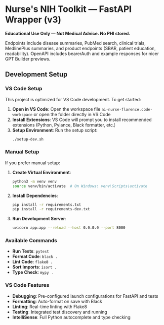 # Nurse's NIH Toolkit — FastAPI Wrapper (v3)

**Educational Use Only — Not Medical Advice. No PHI stored.**

Endpoints include disease summaries, PubMed search, clinical trials, MedlinePlus summaries, and product endpoints (SBAR, patient education, readability). OpenAPI includes bearerAuth and example responses for nicer GPT Builder previews.

## Development Setup

### VS Code Setup
This project is optimized for VS Code development. To get started:

1. **Open in VS Code**: Open the workspace file `ai-nurse-florence.code-workspace` or open the folder directly in VS Code
2. **Install Extensions**: VS Code will prompt you to install recommended extensions (Python, Pylance, Black formatter, etc.)
3. **Setup Environment**: Run the setup script:
   ```bash
   ./setup-dev.sh
   ```

### Manual Setup
If you prefer manual setup:

1. **Create Virtual Environment**:
   ```bash
   python3 -m venv venv
   source venv/bin/activate  # On Windows: venv\Scripts\activate
   ```

2. **Install Dependencies**:
   ```bash
   pip install -r requirements.txt
   pip install -r requirements-dev.txt
   ```

3. **Run Development Server**:
   ```bash
   uvicorn app:app --reload --host 0.0.0.0 --port 8000
   ```

### Available Commands
- **Run Tests**: `pytest`
- **Format Code**: `black .`
- **Lint Code**: `flake8 .`
- **Sort Imports**: `isort .`
- **Type Check**: `mypy .`

### VS Code Features
- **Debugging**: Pre-configured launch configurations for FastAPI and tests
- **Formatting**: Auto-format on save with Black
- **Linting**: Real-time linting with Flake8
- **Testing**: Integrated test discovery and running
- **IntelliSense**: Full Python autocomplete and type checking
